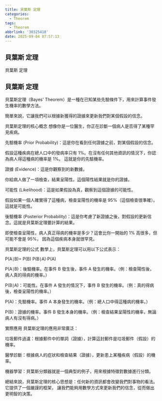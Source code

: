 ```yaml
---
title: 貝葉斯 定理
categories:
  - Theorem
tags:
  - Theorem
abbrlink: '30325418'
date: 2025-09-04 07:57:13
---
```

貝葉斯 定理
-----------------------------------------------------------------------------------------------
<!--more-->
貝葉斯 定理

貝葉斯 定理
-----------------------------------------------------------------------------------------------
貝葉斯定理（Bayes' Theorem）是一種在已知某些先驗條件下，用來計算事件發生機率的數學方法。

簡單來說，它讓我們可以根據新獲得的證據來更新我們對某個假設的信念。

貝葉斯定理的核心概念
想像你是一位醫生，你正在診斷一個病人是否得了某種罕見疾病。

先驗機率 (Prior Probability)：這是你在看到任何證據之前，對某個假設的信念。

假設這種疾病在總人口中的發病率只有 1%。在沒有任何其他資訊的情況下，你認為病人得這種病的機率是 1%。
這就是你的先驗機率。

證據 (Evidence)：這是你觀察到的新數據。

你給病人做了一項檢查，結果呈陽性。這個陽性結果就是你的證據。

可能性 (Likelihood)：這是如果假設為真，觀察到這個證據的可能性。

假設如果一個人確實得了這種病，檢查呈陽性的機率是 95%（這個檢查很準確）。這就是可能性。

後驗機率 (Posterior Probability)：這是你考慮了新證據之後，對假設的更新信念。這就是貝葉斯定理要計算的結果。

即使檢查呈陽性，病人真正得病的機率是多少？這會比你一開始的 1% 高很多，但可能不會是 95%，
因為這個疾病本身就很罕見。

貝葉斯定理的公式
數學上，貝葉斯定理可以用以下公式表示：

P(A∣B)= 
P(B)
P(B∣A)⋅P(A)
​
 

P(A∣B)：後驗機率。在事件 B 發生後，事件 A 發生的機率。（例：檢查陽性後，病人真的得病的機率。）

P(B∣A)：可能性。在事件 A 發生的情況下，事件 B 發生的機率。（例：真的得病後，檢查呈陽性的機率。）

P(A)：先驗機率。事件 A 本身發生的機率。（例：總人口中得這種病的機率。）

P(B)：證據的機率。事件 B 發生本身的機率。（例：檢查結果呈陽性的機率，無論病人有沒有得病。）

實際應用
貝葉斯定理的應用非常廣泛：

垃圾郵件過濾：根據郵件中的單詞（證據），計算這封郵件是垃圾郵件（假設）的機率。

醫學診斷：根據病人的症狀和檢查結果（證據），更新患上某種疾病（假設）的機率。

機器學習：貝葉斯分類器就是一個典型的例子，用來根據特徵對數據進行分類。

總結來說，貝葉斯定理的核心思想是：任何新的資訊都會改變我們對事物的看法。 它提供了一個嚴謹的框架，
讓我們能夠用數學方式來更新我們的信念，從而做出更明智的決策。